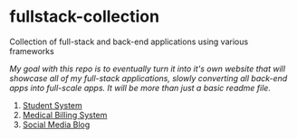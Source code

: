 # fullstack-collection
Collection of full-stack and back-end applications using various frameworks

*My goal with this repo is to eventually turn it into it's own website that will showcase all of my full-stack applications, 
slowly converting all back-end apps into full-scale apps. It will be more than just a basic readme file.*

1. [Student System](https://github.com/eskevv/student-system)
2. [Medical Billing System](https://github.com/eskevv/medical-bills-backend)
3. [Social Media Blog](https://github.com/eskevv/social-media-pep-project)
